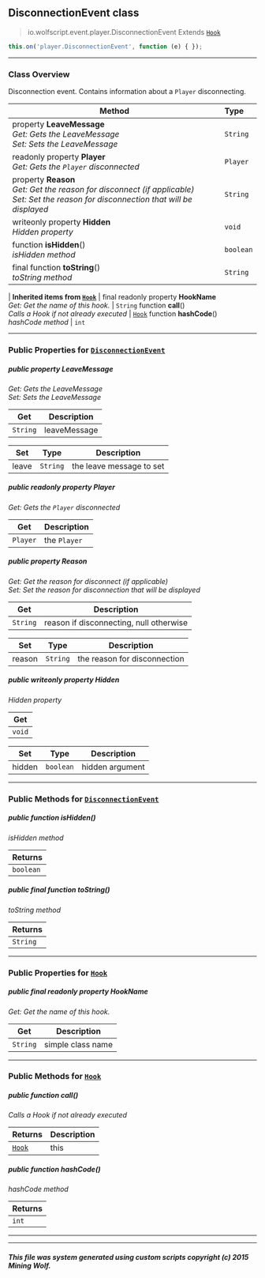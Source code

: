 ## DisconnectionEvent __class__

>io.wolfscript.event.player.DisconnectionEvent
>Extends [`Hook`](../Hook.md)
``` javascript
this.on('player.DisconnectionEvent', function (e) { });
```


---

### Class Overview

Disconnection event. Contains information about a `Player` disconnecting.

Method | Type   
--- | :--- 
  property __LeaveMessage__ <br> _Get: Gets the LeaveMessage<br>Set: Sets the LeaveMessage_ | `String`
 readonly property __Player__ <br> _Get: Gets the `Player` disconnected_ | `Player`
  property __Reason__ <br> _Get: Get the reason for disconnect (if applicable)<br>Set: Set the reason for disconnection that will be displayed_ | `String`
 writeonly property __Hidden__ <br> _Hidden property_ | `void`
 function __isHidden__() <br> _isHidden method_ | `boolean`
final function __toString__() <br> _toString method_ | `String`
 |
__Inherited items from [`Hook`](../Hook.md)__ |
final readonly property __HookName__ <br> _Get: Get the name of this hook._ | `String`
 function __call__() <br> _Calls a Hook if not already executed_ | [`Hook`](../Hook.md)
 function __hashCode__() <br> _hashCode method_ | `int`





---


### Public Properties for [`DisconnectionEvent`](DisconnectionEvent.md)

##### <a id='leavemessage'></a>public   property __LeaveMessage__

_Get: Gets the LeaveMessage<br>Set: Sets the LeaveMessage_

Get | Description
--- | --- 
`String` | leaveMessage

Set | Type | Description  
--- | --- | --- 
leave | `String` | the leave message to set


##### <a id='player'></a>public  readonly property __Player__

_Get: Gets the `Player` disconnected_

Get | Description
--- | --- 
`Player` | the `Player`



##### <a id='reason'></a>public   property __Reason__

_Get: Get the reason for disconnect (if applicable)<br>Set: Set the reason for disconnection that will be displayed_

Get | Description
--- | --- 
`String` | reason if disconnecting, null otherwise

Set | Type | Description  
--- | --- | --- 
reason | `String` | the reason for disconnection


##### <a id='hidden'></a>public  writeonly property __Hidden__

_Hidden property_

Get | 
--- | 
`void` |

Set | Type | Description  
--- | --- | --- 
hidden | `boolean` | hidden argument


---

### Public Methods for [`DisconnectionEvent`](DisconnectionEvent.md)

##### <a id='ishidden'></a>public  function __isHidden__()

_isHidden method_

Returns | 
--- | 
`boolean` |


##### <a id='tostring'></a>public final function __toString__()

_toString method_

Returns | 
--- | 
`String` |


---

### Public Properties for [`Hook`](../Hook.md)

##### <a id='hookname'></a>public final readonly property __HookName__

_Get: Get the name of this hook._

Get | Description
--- | --- 
`String` | simple class name



---

### Public Methods for [`Hook`](../Hook.md)

##### <a id='call'></a>public  function __call__()

_Calls a Hook if not already executed_

Returns | Description
--- | --- 
[`Hook`](../Hook.md) | this


##### <a id='hashcode'></a>public  function __hashCode__()

_hashCode method_

Returns | 
--- | 
`int` |


---


---


##### This file was system generated using custom scripts copyright (c) 2015 Mining Wolf.
	

